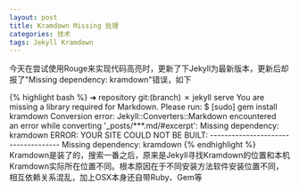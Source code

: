 ```yaml
---
layout: post
title: Kramdown Missing 处理
categories: 技术
tags: Jekyll Kramdown
---
```

今天在尝试使用Rouge来实现代码高亮时，更新了下Jekyll为最新版本，更新后却报了"Missing dependency: kramdown"错误，如下  

{% highlight bash %}
➜  repository git:(branch) ✗ jekyll serve
You are missing a library required for Markdown. Please run:
  $ [sudo] gem install kramdown
  Conversion error: Jekyll::Converters::Markdown encountered  
  an error while converting '_posts/***.md/#excerpt':
                    Missing dependency: kramdown
             ERROR: YOUR SITE COULD NOT BE BUILT:
                    ------------------------------------
                    Missing dependency: kramdown
{% endhighlight %}
Kramdown是装了的，搜索一番之后，原来是Jekyll寻找Kramdown的位置和本机Kramdown实际所在位置不同。根本原因在于不同安装方法软件安装位置不同，相互依赖关系混乱，加上OSX本身还自带Ruby、Gem等